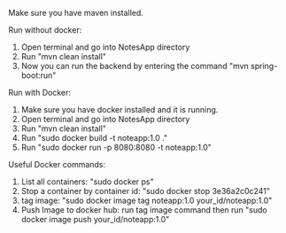 Make sure you have maven installed.

Run without docker:
1. Open terminal and go into NotesApp directory 
2. Run "mvn clean install"
3. Now you can run the backend by entering the command "mvn spring-boot:run"

Run with Docker:
1. Make sure you have docker installed and it is running. 
2. Open terminal and go into NotesApp directory 
3. Run "mvn clean install"
4. Run "sudo docker build -t noteapp:1.0 ."
5. Run "sudo docker run -p 8080:8080 -t noteapp:1.0"

Useful Docker commands:
1. List all containers: "sudo docker ps"
2. Stop a container by container id: "sudo docker stop 3e36a2c0c241"
3. tag image: "sudo docker image tag noteapp:1.0 your_id/noteapp:1.0"
4. Push Image to docker hub: run tag image command then run "sudo docker image push your_id/noteapp:1.0"